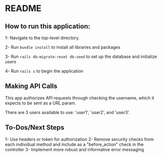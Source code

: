 # README

## How to run this application: 

1- Navigate to the top-level directory. 

2- Run `bundle install` to install all libraries and packages 

3- Run `rails db:migrate:reset db:seed` to set up the database and initialize users

4- Run `rails s` to begin the application 

## Making API Calls 

This app authorizes API requests through checking the username, which it expects to be sent as a URL param. 

There are 3 users available to use: 'user1', 'user2', and 'user3'. 

## To-Dos/Next Steps 

1- Use headers or token for authorization 
2- Remove security checks from each individual method and include as a "before_action" check in the controller 
3- Implement more robust and informative error messaging 
